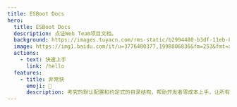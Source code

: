```yaml
---
title: ESBoot Docs
hero:
  title: ESBoot Docs
  description: 点证Web Team项目文档。
  background: https://images.tuyacn.com/rms-static/b2994480-b3df-11eb-8b85-1990e48a4eb7-1620905892040.png?tyName=210513docs_bg.png
  image: https://img1.baidu.com/it/u=3776480377,1998806836&fm=253&fmt=auto&app=138&f=JPEG?w=500&h=500
  actions:
    - text: 快速上手
      link: /hello
  features:
    - title: 非常快
      emoji: 🚀
      description: 考究的默认配置和约定式的目录结构，帮助开发者零成本上手，让所有注意力都能放在文档编写和组件开发上
---
```

